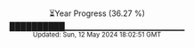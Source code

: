<p align="center">
⏳Year Progress (36.27 %)<br>
██████████▁▁▁▁▁▁▁▁▁▁▁▁▁▁▁▁▁▁▁▁ <br>
<sub>Updated: Sun, 12 May 2024 18:02:51 GMT</sub>
</p>

